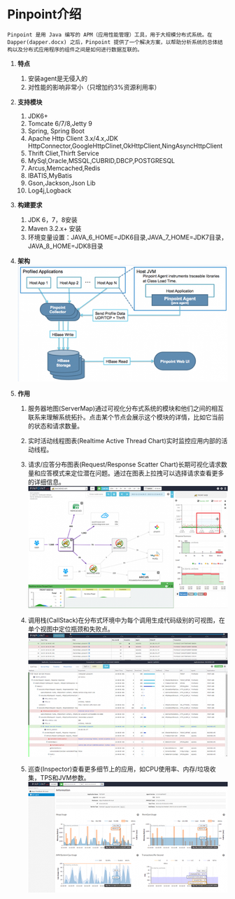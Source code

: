 # Pinpoint介绍

	Pinpoint 是用 Java 编写的 APM（应用性能管理）工具，用于大规模分布式系统。在 Dapper(dapper.docx) 之后，Pinpoint 提供了一个解决方案，以帮助分析系统的总体结构以及分布式应用程序的组件之间是如何进行数据互联的。

1. **特点**
    1. 安装agent是无侵入的
    1. 对性能的影响非常小（只增加约3%资源利用率）

1. **支持模块**
    1. JDK6+
    1. Tomcate 6/7/8,Jetty 9
    1. Spring, Spring Boot
    1. Apache Http Client 3.x/4.x,JDK HttpConnector,GoogleHttpClinet,OkHttpClient,NingAsyncHttpClient
    1. Thrift Cliet,Thirft Service
    1. MySql,Oracle,MSSQL,CUBRID,DBCP,POSTGRESQL
    1. Arcus,Memcached,Redis
    1. IBATIS,MyBatis
    1. Gson,Jackson,Json Lib
    1. Log4j,Logback

1. **构建要求**
    1. JDK 6，7，8安装
    1. Maven 3.2.x+ 安装
    1. 环境变量设置：JAVA_6_HOME=JDK6目录,JAVA_7_HOME=JDK7目录，JAVA_8_HOME=JDK8目录

1. **架构**
	![1.png](..\profile\1.png)

1.	**作用**
    1. 服务器地图(ServerMap)通过可视化分布式系统的模块和他们之间的相互联系来理解系统拓扑。点击某个节点会展示这个模块的详情，比如它当前的状态和请求数量。

    1. 实时活动线程图表(Realtime Active Thread Chart)实时监控应用内部的活动线程。

    1. 请求/应答分布图表(Request/Response Scatter Chart)长期可视化请求数量和应答模式来定位潜在问题。通过在图表上拉拽可以选择请求查看更多的详细信息。
	![2.png](..\profile\2.png)

	1. 调用栈(CallStack)在分布式环境中为每个调用生成代码级别的可视图，在单个视图中定位瓶颈和失败点。
	![3.png](..\profile\3.png)

    1. 巡查(Inspector)查看更多细节上的应用，如CPU使用率、内存/垃圾收集，TPS和JVM参数。
    ![4.png](..\profile\4.png)
